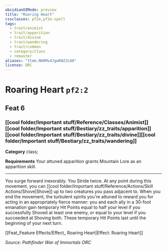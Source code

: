 ```yaml
---
obsidianUIMode: preview
title: "Roaring Heart"
cssclasses: pf2e,pf2e-spell
tags:
  - trait/animist
  - trait/apparition
  - trait/divine
  - trait/wandering
  - trait/common
  - category/class
  - remaster
aliases: "Item.NH8Mv4JgwRNZJL68"
license: ORC
---
```

# Roaring Heart `pf2:2`
## Feat 6
### [[cool folder/Important stuff/Reference/Classes/Animist]][[cool folder/Important stuff/Bestiary/zz_traits/apparition]][[cool folder/Important stuff/Bestiary/zz_traits/divine]][[cool folder/Important stuff/Bestiary/zz_traits/wandering]]

**Category** class; 




**Requirements** Your attuned apparition grants Mountain Lore as an apparition skill.

* * *

You surge forward inexorably. You Stride twice. At any point during this movement, you can [[cool folder/Important stuff/Reference/Actions/Skill Actions/Shove|Shove]] up to two creatures you pass adjacent to. When you end the movement, the turbulent spirits you're attuned to reward you for acting in an appropriately fierce manner: you and each ally in a 30-foot emanation gain temporary Hit Points equal to half your level if you successfully Shoved at least one enemy, or equal to your level if you succeeded at Shoving both. These temporary Hit Points last until the beginning of your next turn.

[[Feat_Feature Effects/Effect_ Roaring Heart|Effect: Roaring Heart]]

*Source: Pathfinder War of Immortals*
*ORC*